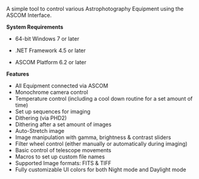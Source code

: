 A simple tool to control various Astrophotography Equipment using the ASCOM Interface.

**System Requirements**

* 64-bit Windows 7 or later

* .NET Framework 4.5 or later

* ASCOM Platform 6.2 or later

**Features**
* All Equipment connected via ASCOM
* Monochrome camera control
* Temperature control (including a cool down routine for a set amount of time)
* Set up sequences for imaging
* Dithering (via PHD2)
* Dithering after a set amount of images
* Auto-Stretch image
* Image manipulation with gamma, brightness & contrast sliders 
* Filter wheel control (either manually or automatically during imaging)
* Basic control of telescope movements
* Macros to set up custom file names
* Supported Image formats: FITS & TIFF
* Fully customizable UI colors for both Night mode and Daylight mode